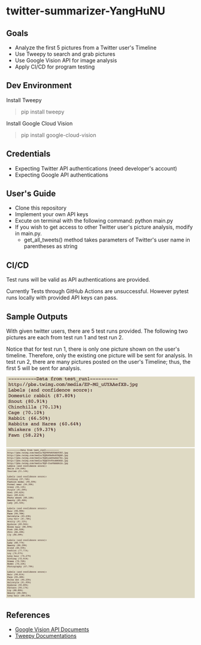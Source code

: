 # twitter-summarizer-YangHuNU

## Goals

+ Analyze the first 5 pictures from a Twitter user's Timeline
+ Use Tweepy to search and grab pictures
+ Use Google Vision API for image analysis
+ Apply CI/CD for program testing

## Dev Environment

Install Tweepy
>pip install tweepy

Install Google Cloud Vision
>pip install google-cloud-vision

## Credentials

+ Expecting Twitter API authentications (need developer's account)
+ Expecting Google API authentications

## User's Guide

+ Clone this repository
+ Implement your own API keys
+ Excute on terminal with the following command:
python main.py
+ If you wish to get access to other Twitter user's picture analysis, modify in main.py. 
    * get_all_tweets() method takes parameters of Twitter's user name in parentheses as string

## CI/CD
Test runs will be valid as API authentications are provided.

Currently Tests through GitHub Actions are unsuccessful. However pytest runs locally with provided API keys can pass.

## Sample Outputs

With given twitter users, there are 5 test runs provided. The following two pictures are each from test run 1 and test run 2.

Notice that for test run 1, there is only one picture shown on the user's timeline. Therefore, only the existing one picture will be sent for analysis. In test run 2, there are many pictures posted on the user's Timeline; thus, the first 5 will be sent for analysis. 

![Test run 1](https://github.com/BUEC500C1/twitter-summarizer-YangHuNU/blob/master/images/test_run1.png)
![Test run 2](https://github.com/BUEC500C1/twitter-summarizer-YangHuNU/blob/master/images/test_run3.png)

## References

+ [Google Vision API Documents](https://cloud.google.com/vision)
+ [Tweepy Documentations](http://docs.tweepy.org/en/latest/)